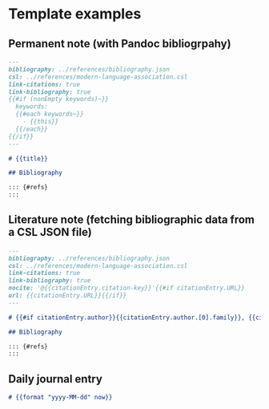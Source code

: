 # Template examples

## Permanent note (with Pandoc bibliogrpahy)

```markdown
---
bibliography: ../references/bibliography.json
csl: ../references/modern-language-association.csl
link-citations: true
link-bibliography: true
{{#if (nonEmpty keywords)~}}
  keywords:
  {{#each keywords~}}
    - {{this}}
  {{/each}}
{{/if}}
---

# {{title}}

## Bibliography

::: {#refs}
:::
```

## Literature note (fetching bibliographic data from a CSL JSON file)

```markdown
---
bibliography: ../references/bibliography.json
csl: ../references/modern-language-association.csl
link-citations: true
link-bibliography: true
nocite: '@{{citationEntry.citation-key}}'{{#if citationEntry.URL}}
url: {{citationEntry.URL}}{{/if}}
---

# {{#if citationEntry.author}}{{citationEntry.author.[0].family}}, {{citationEntry.author.[0].given}}{{#if citationEntry.author.[1]}} et al{{/if}}. {{/if}}_{{citationEntry.title}}_. {{#if citationEntry.original-date}}{{citationEntry.original-date.date-parts.[0]}}{{^}}{{citationEntry.issued.date-parts.[0]}}{{/if}}.

## Bibliography

::: {#refs}
:::
```

## Daily journal entry

```markdown
# {{format "yyyy-MM-dd" now}}
```
